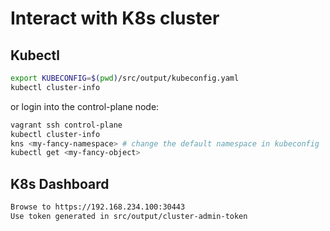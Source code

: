 # Interact with K8s cluster

## Kubectl

```bash
export KUBECONFIG=$(pwd)/src/output/kubeconfig.yaml
kubectl cluster-info
```

or login into the control-plane node:

```bash
vagrant ssh control-plane
kubectl cluster-info
kns <my-fancy-namespace> # change the default namespace in kubeconfig
kubectl get <my-fancy-object>
```

## K8s Dashboard

```bash
Browse to https://192.168.234.100:30443
Use token generated in src/output/cluster-admin-token
```
